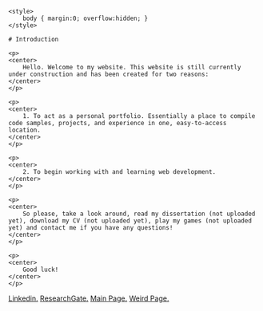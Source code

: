 <html>
<head>
	<meta charset="UTF-8">
	<meta http-equiv="Content-Type" content="text/html; charset=utf-8">
	<meta name="viewport" content="width=device-width, initial-scale=1.0, maximum-scale=1, user-scalable=no" />
	<title>worm</title>
	<script>var createjs = window;</script>
	<script type="text/javascript" src="script/libs.min.js"></script>
	<script type="text/javascript" src="script/Config.js"></script>
	<script type="text/javascript" src="script/Piece.js"></script>

	<style>
		body { margin:0; overflow:hidden; }
	</style>
</head>
<body onload="init('myCanvas', Piece, Config);">
	<canvas id="myCanvas" style="position:absolute;z-index:2;left:0;top:0;" resize="false" width="150" height="100"></canvas>
	<div id="output" style="color:white;z-index:1; position:absolute;left:0;top:0px;font-size:10px;"></div>

	# Introduction

	<p>
	<center> 
		Hello. Welcome to my website. This website is still currently under construction and has been created for two reasons: 
	</center>
	</p>

	<p>
	<center> 
		1. To act as a personal portfolio. Essentially a place to compile code samples, projects, and experience in one, easy-to-access location. 
	</center>
	</p>

	<p>
	<center> 
		2. To begin working with and learning web development. 
	</center>
	</p>

	<p>
	<center>
		So please, take a look around, read my dissertation (not uploaded yet), download my CV (not uploaded yet), play my games (not uploaded yet) and contact me if you have any questions!
	</center>
	</p>

	<p>
	<center>
		Good luck!
	</center>
	</p>


[Linkedin.](https://www.linkedin.com/in/lukasgolino/) 
[ResearchGate.](https://www.researchgate.net/profile/Lukas_Golino)
[Main Page.](./mainpage.html) 
[Weird Page.](./index1.html)
</body>
</html>
